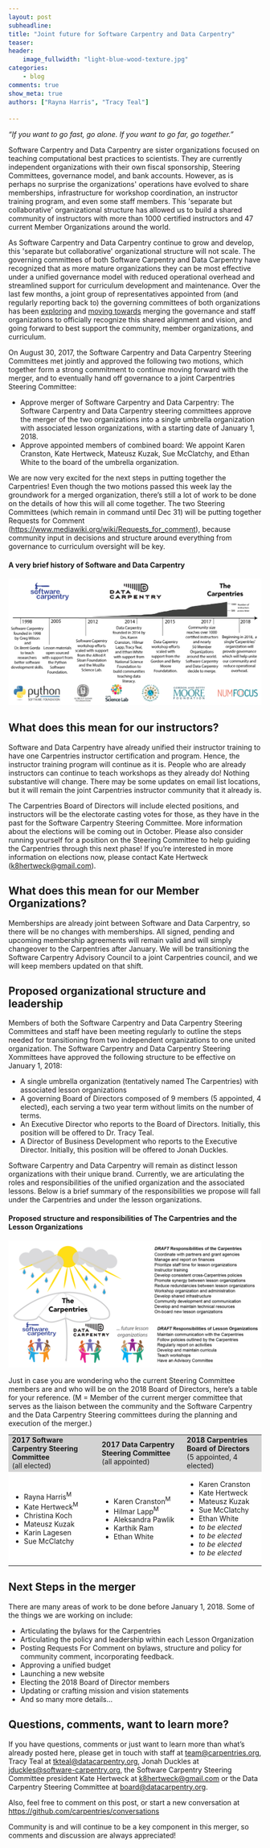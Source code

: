 ```yaml
---
layout: post
subheadline:
title: "Joint future for Software Carpentry and Data Carpentry"
teaser:
header:
    image_fullwidth: "light-blue-wood-texture.jpg"
categories:
    - blog
comments: true
show_meta: true
authors: ["Rayna Harris", "Tracy Teal"]

---
```


*“If you want to go fast, go alone. If you want to go far, go together.”*

Software Carpentry and Data Carpentry are sister organizations focused on teaching computational best practices to scientists. They are currently independent organizations with their own fiscal sponsorship, Steering Committees, governance model, and bank accounts. However, as is perhaps no surprise the organizations' operations have evolved to share memberships, infrastructure for workshop coordination, an instructor training program, and even some staff members. This 'separate but collaborative' organizational structure has allowed us to build a shared community of instructors with more than 1000 certified instructors and 47 current Member Organizations around the world.

As Software Carpentry and Data Carpentry continue to grow and develop, this 'separate but collaborative' organizational structure will not scale. The governing committees of both Software Carpentry and Data Carpentry have recognized that as more mature organizations they can be most effective under a unified governance model with reduced operational overhead and streamlined support for curriculum development and maintenance. Over the last few months, a joint group of representatives appointed from (and regularly reporting back to) the governing committees of both organizations has been [exploring](http://www.datacarpentry.org/blog/merger/) and [moving towards](http://www.datacarpentry.org/blog/mergermotions/) merging the governance and staff organizations to officially recognize this shared alignment and vision, and going forward to best support the community, member organizations, and curriculum.

On August 30, 2017, the Software Carpentry and Data Carpentry Steering Committees met jointly and approved the following two motions, which together form a strong commitment to continue moving forward with the merger, and to eventually hand off governance to a joint Carpentries Steering Committee:
- Approve merger of Software Carpentry and Data Carpentry: The Software Carpentry and Data Carpentry steering committees approve the merger of the two organizations into a single umbrella organization with associated lesson organizations, with a starting date of January 1, 2018.
- Approve appointed members of combined board: We appoint Karen Cranston, Kate Hertweck, Mateusz Kuzak, Sue McClatchy, and Ethan White to the board of the umbrella organization.

We are now very excited for the next steps in putting together the Carpentries! Even though the two motions passed this week lay the groundwork for a merged organization, there’s still a lot of work to be done on the details of how this will all come together. The two Steering Committees (which remain in command until Dec 31) will be putting together Requests for Comment (https://www.mediawiki.org/wiki/Requests_for_comment), because community input in decisions and structure around everything from governance to curriculum oversight will be key.

#### A very brief history of Software and Data Carpentry

![History](/images/SWCDChistory.png "Milestones in the history of Software Carpentry and Data Carpentry")

## What does this mean for our instructors?

Software and Data Carpentry have already unified their instructor training to have one Carpentries instructor certification and program. Hence, the instructor training program will continue as it is. People who are already instructors can continue to teach workshops as they already do! Nothing substantive will change. There may be some updates on email list locations, but it will remain the joint Carpentries instructor community that it already is.

The Carpentries Board of Directors will include elected positions, and instructors will be the electorate casting votes for those, as they have in the past for the Software Carpentry Steering Committee. More information about the elections will be coming out in October. Please also consider running yourself for a position on the Steering Committee to help guiding the Carpentries through this next phase! If you’re interested in more information on elections now, please contact Kate Hertweck (k8hertweck@gmail.com).

## What does this mean for our Member Organizations?

Memberships are already joint between Software and Data Carpentry, so there will be no changes with memberships. All signed, pending and upcoming membership agreements will remain valid and will simply changeover to the Carpentries after January. We will be transitioning the Software Carpentry Advisory Council to a joint Carpentries council, and we will keep members updated on that shift.

## Proposed organizational structure and leadership

Members of both the Software Carpentry and Data Carpentry Steering Committees and staff have been meeting regularly to outline the steps needed for transitioning from two independent organizations to one united organization. The Software Carpentry and Data Carpentry Steering Xommittees have approved the following structure to be effective on January 1, 2018:
- A single umbrella organization (tentatively named The Carpentries) with associated lesson organizations
- A governing Board of Directors composed of 9 members (5 appointed, 4 elected), each serving a two year term without limits on the number of terms.
- An Executive Director who reports to the Board of Directors. Initially, this position will be offered to Dr. Tracy Teal.
- A Director of Business Development who reports to the Executive Director. Initially, this position will be offered to Jonah Duckles.

Software Carpentry and Data Carpentry will remain as distinct lesson organizations with their unique brand. Currently, we are articulating the roles and responsibilities of the unified organization and the associated lessons. Below is a brief summary of the responsibilities we propose will fall under the Carpentries and under the lesson organizations.

#### Proposed structure and responsibilities of The Carpentries and the Lesson Organizations
![Organization](/images/SWCDCmerger.png "Proposed structure and responsibilities of The Carpentries and the Lesson Organizations")

Just in case you are wondering who the current Steering Committee members are and who will be on the 2018 Board of Directors, here’s a table for your reference. (M = Member of the current merger committee that serves as the liaison between the community and the Software Carpentry and the Data Carpentry Steering committees during the planning and execution of the merger.)

<table>
<tr bgcolor="LightGray">
<td><b>2017 Software Carpentry Steering Committee</b><br>(all elected)</td>
<td> <b>2017 Data Carpentry Steering Committee</b> <br>(all appointed)</td>
<td> <b>2018 Carpentries Board of Directors</b> <br>(5 appointed, 4 elected)</td>
</tr>
<tr bgcolor="white">
<td>
<ul><li>Rayna Harris<sup>M</sup></li><li>Kate Hertweck<sup>M</sup></li><li>Christina Koch</li><li>Mateusz Kuzak</li><li>Karin Lagesen</li><li>Sue McClatchy</li></ul>
</td>
<td>
<ul><li>Karen Cranston<sup>M</sup></li><li>Hilmar Lapp<sup>M</sup></li><li>Aleksandra Pawlik</li><li>Karthik Ram</li><li>Ethan White</li></ul>
</td>
<td><ul><li>Karen Cranston</li><li>Kate Hertweck</li><li>Mateusz Kuzak</li><li>Sue McClatchy</li><li>Ethan White</li><li><i>to be elected</i></li><li><i>to be elected</i></li><li><i>to be elected</i></li><li><i>to be elected</i></li></ul>
</td>
</tr>
</table>

## Next Steps in the merger
There are many areas of work to be done before January 1, 2018. Some of the things we are working on include:
- Articulating the bylaws for the Carpentries
- Articulating the policy and leadership within each Lesson Organization
- Posting Requests For Comment on bylaws, structure and policy for community comment, incorporating feedback.
- Approving a unified budget
- Launching a new website
- Electing the 2018 Board of Director members
- Updating or crafting mission and vision statements
- And so many more details...

## Questions, comments, want to learn more?

If you have questions, comments or just want to learn more than what’s already posted here, please get in touch with staff at team@carpentries.org, Tracy Teal at tkteal@datacarpentry.org, Jonah Duckles at jduckles@software-carpentry.org, the Software Carpentry Steering Committee president Kate Hertweck at k8hertweck@gmail.com or the Data Carpentry Steering Committee at board@datacarpentry.org.

Also, feel free to comment on this post, or start a new conversation at https://github.com/carpentries/conversations

Community is and will continue to be a key component in this merger, so comments and discussion are always appreciated!
